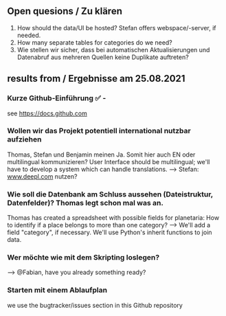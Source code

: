## Open quesions / Zu klären

1. How should the data/UI be hosted? Stefan offers webspace/-server, if needed.
1. How many separate tables for categories do we need?
1. Wie stellen wir sicher, dass bei automatischen Aktualisierungen und Datenabruf aus mehreren Quellen keine Duplikate auftreten?

## results from / Ergebnisse am 25.08.2021

### Kurze Github-Einführung ✅ - 
see https://docs.github.com

### Wollen wir das Projekt potentiell international nutzbar aufziehen
Thomas, Stefan und Benjamin meinen Ja. Somit hier auch EN oder multilingual kommunizieren?
User Interface should be multilingual; we'll have to develop a system which can handle translations.
--> Stefan: www.deepl.com nutzen?

### Wie soll die Datenbank am Schluss aussehen (Dateistruktur, Datenfelder)? Thomas legt schon mal was an.
Thomas has created a spreadsheet with possible fields for planetaria:
How to identify if a place belongs to more than one category? --> We'll add a field "category", if necessary. We'll use Python's inherit functions to join data. 

### Wer möchte wie mit dem Skripting loslegen?
--> @Fabian, have you already something ready? 

### Starten mit einem Ablaufplan 
we use the bugtracker/issues section in this Github repository
